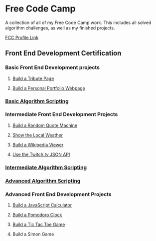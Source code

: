 # Free Code Camp
A collection of all of my Free Code Camp work. This includes all solved algorithm challenges, as well as my finished projects.

[FCC Profile Link](https://www.freecodecamp.com/wildlifehexagon)


## Front End Development Certification

### Basic Front End Development projects
1. [Build a Tribute Page](https://codepen.io/wildlifehexagon/full/GozYYd/)

2. [Build a Personal Portfolio Webpage](http://www.erichartline.net)


### [Basic Algorithm Scripting](https://github.com/wildlifehexagon/Free-Code-Camp/tree/master/basic-algorithm-scripting)

### Intermediate Front End Development Projects
1. [Build a Random Quote Machine](https://codepen.io/wildlifehexagon/full/eNPVMj/)

2. [Show the Local Weather](https://codepen.io/wildlifehexagon/full/vKWpxY/)

3. [Build a Wikipedia Viewer](https://codepen.io/wildlifehexagon/full/kXvKrN/)

4. [Use the Twitch.tv JSON API](https://codepen.io/wildlifehexagon/full/Wxaqzw/)


### [Intermediate Algorithm Scripting](https://github.com/wildlifehexagon/Free-Code-Camp/tree/master/intermediate-algorithm-scripting)

### [Advanced Algorithm Scripting](https://github.com/wildlifehexagon/Free-Code-Camp/tree/master/advanced-algorithm-scripting)

### Advanced Front End Development Projects
1. [Build a JavaScript Calculator](https://wildlifehexagon.github.io/portfolio/javascript-calculator/)

2. [Build a Pomodoro Clock](https://github.com/wildlifehexagon/free-code-camp/tree/master/advanced-front-end-development-projects/pomodoro-clock)

3. [Build a Tic Tac Toe Game](https://codepen.io/wildlifehexagon/full/PbBjvP/)

4. Build a Simon Game

